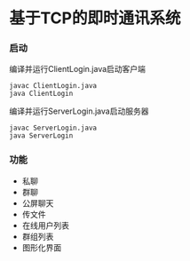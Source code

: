 # 基于TCP的即时通讯系统

### 启动

编译并运行ClientLogin.java启动客户端

```
javac ClientLogin.java
java ClientLogin
```

编译并运行ServerLogin.java启动服务器

```
javac ServerLogin.java
java ServerLogin
```

### 功能

* 私聊
* 群聊
* 公屏聊天
* 传文件
* 在线用户列表
* 群组列表
* 图形化界面
